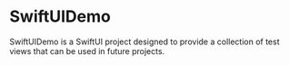 # SwiftUIDemo

SwiftUIDemo is a SwiftUI project designed to provide a collection of test views that can be used in future projects.
